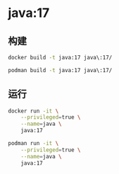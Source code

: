 # java:17

## 构建

```bash
docker build -t java:17 java\:17/

podman build -t java:17 java\:17/
```

## 运行

```bash
docker run -it \
    --privileged=true \
    --name=java \
    java:17

podman run -it \
    --privileged=true \
    --name=java \
    java:17
```